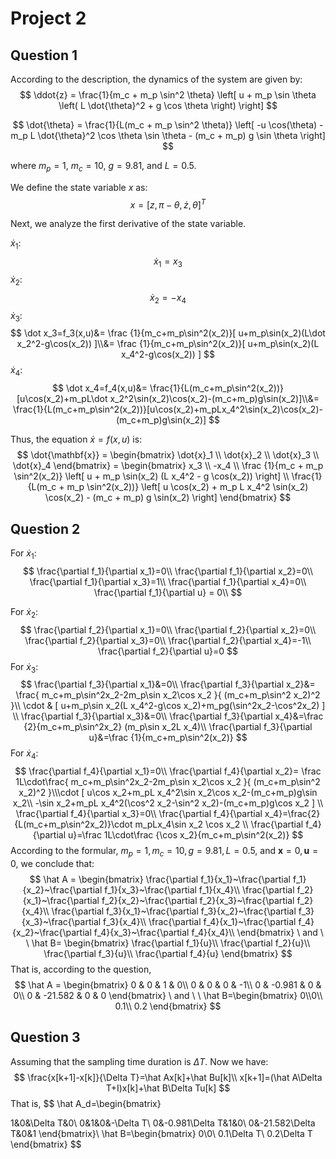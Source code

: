 # Project 2

## Question 1

According to the description, the dynamics of the system are given by:
$$
\ddot{z} = \frac{1}{m_c + m_p \sin^2 \theta} \left[ u + m_p \sin \theta \left( L \dot{\theta}^2 + g \cos \theta \right) \right]
$$

$$
\dot{\theta} = \frac{1}{L(m_c + m_p \sin^2 \theta)} \left[ -u \cos(\theta) - m_p L \dot{\theta}^2 \cos \theta \sin \theta - (m_c + m_p) g \sin \theta \right]
$$

where $m_p = 1$, $m_c = 10$, $g = 9.81$, and $L = 0.5$​.

We define the state variable $x$ as:
$$
x = [z, \pi - \theta, \dot z, \dot \theta]^T
$$

Next, we analyze the first derivative of the state variable.

$\dot x_1$:
$$
\dot x_1=x_3
$$
$\dot x_2$:
$$
\dot x_2=-x_4
$$
$\dot x_3$:
$$
\dot x_3=f_3(x,u)&=
\frac {1}{m_c+m_p\sin^2(x_2)}[
	u+m_p\sin(x_2)(L\dot x_2^2-g\cos(x_2))
]\\&=
\frac {1}{m_c+m_p\sin^2(x_2)}[
	u+m_p\sin(x_2)(L x_4^2-g\cos(x_2))
]
$$
$\dot x_4$:
$$
\dot x_4=f_4(x,u)&=
\frac{1}{L(m_c+m_p\sin^2(x_2))}[u\cos(x_2)+m_pL\dot x_2^2\sin(x_2)\cos(x_2)-(m_c+m_p)g\sin(x_2)]\\&=
\frac{1}{L(m_c+m_p\sin^2(x_2))}[u\cos(x_2)+m_pLx_4^2\sin(x_2)\cos(x_2)-(m_c+m_p)g\sin(x_2)]
$$

Thus, the equation $\dot x = f(x,u)$ is:
$$
\dot{\mathbf{x}} = \begin{bmatrix}
\dot{x}_1 \\
\dot{x}_2 \\
\dot{x}_3 \\
\dot{x}_4
\end{bmatrix} =
\begin{bmatrix}
x_3 \\
-x_4 \\
\frac {1}{m_c + m_p \sin^2(x_2)} \left[ u + m_p \sin(x_2) (L x_4^2 - g \cos(x_2)) \right] \\
\frac{1}{L(m_c + m_p \sin^2(x_2))} \left[ u \cos(x_2) + m_p L x_4^2 \sin(x_2) \cos(x_2) - (m_c + m_p) g \sin(x_2) \right]
\end{bmatrix}
$$


## Question 2

For ${\dot x}_1$:
$$
\frac{\partial f_1}{\partial x_1}=0\\
\frac{\partial f_1}{\partial x_2}=0\\
\frac{\partial f_1}{\partial x_3}=1\\
\frac{\partial f_1}{\partial x_4}=0\\
\frac{\partial f_1}{\partial u} = 0\\
$$

For ${\dot x}_2$:
$$
\frac{\partial f_2}{\partial x_1}=0\\
\frac{\partial f_2}{\partial x_2}=0\\
\frac{\partial f_2}{\partial x_3}=0\\
\frac{\partial f_2}{\partial x_4}=-1\\
\frac{\partial f_2}{\partial u}=0
$$
For ${\dot x}_3$:
$$
\frac{\partial f_3}{\partial x_1}&=0\\
\frac{\partial f_3}{\partial x_2}&=
\frac{
	m_c+m_p\sin^2x_2-2m_p\sin x_2\cos x_2
}{
	(m_c+m_p\sin^2 x_2)^2
}\\
\cdot &
[
	u+m_p\sin x_2(L x_4^2-g\cos x_2)+m_pg(\sin^2x_2-\cos^2x_2)
]
\\
\frac{\partial f_3}{\partial x_3}&=0\\
\frac{\partial f_3}{\partial x_4}&=\frac {2}{m_c+m_p\sin^2x_2}
(m_p\sin x_2L x_4)\\
\frac{\partial f_3}{\partial u}&=\frac {1}{m_c+m_p\sin^2(x_2)}
$$
For ${\dot x}_4$:
$$
\frac{\partial f_4}{\partial x_1}=0\\
\frac{\partial f_4}{\partial x_2}=
\frac 1L\cdot\frac{
	m_c+m_p\sin^2x_2-2m_p\sin x_2\cos x_2
}{
	(m_c+m_p\sin^2 x_2)^2
}\\\cdot
[
	u\cos x_2+m_pL x_4^2\sin x_2\cos x_2-(m_c+m_p)g\sin x_2\\
	-\sin x_2+m_pL x_4^2(\cos^2 x_2-\sin^2 x_2)-(m_c+m_p)g\cos x_2
]
\\
\frac{\partial f_4}{\partial x_3}=0\\
\frac{\partial f_4}{\partial x_4}=\frac{2}{L(m_c+m_p\sin^2x_2)}\cdot 
m_pLx_4\sin x_2 \cos x_2
\\
\frac{\partial f_4}{\partial u}=\frac 1L\cdot\frac {\cos x_2}{m_c+m_p\sin^2(x_2)}
$$
According to the formular, $m_p=1,m_c=10,g=9.81,L=0.5$, and $\pmb x=0,\pmb u=0$, we conclude that:
$$
\hat A = \begin{bmatrix}
\frac{\partial f_1}{x_1}~\frac{\partial f_1}{x_2}~\frac{\partial f_1}{x_3}~\frac{\partial f_1}{x_4}\\
\frac{\partial f_2}{x_1}~\frac{\partial f_2}{x_2}~\frac{\partial f_2}{x_3}~\frac{\partial f_2}{x_4}\\
\frac{\partial f_3}{x_1}~\frac{\partial f_3}{x_2}~\frac{\partial f_3}{x_3}~\frac{\partial f_3}{x_4}\\
\frac{\partial f_4}{x_1}~\frac{\partial f_4}{x_2}~\frac{\partial f_4}{x_3}~\frac{\partial f_4}{x_4}\\
\end{bmatrix} \  and \ \ 
\hat B=
\begin{bmatrix}
\frac{\partial f_1}{u}\\
\frac{\partial f_2}{u}\\
\frac{\partial f_3}{u}\\
\frac{\partial f_4}{u}
\end{bmatrix}
$$
That is, according to the question,
$$
\hat A = \begin{bmatrix}
0 & 0 & 1 & 0\\
0 & 0 & 0 & -1\\
0 & -0.981 & 0 & 0\\
0 & -21.582 & 0 & 0 
\end{bmatrix} \  and \ \ 
\hat B=\begin{bmatrix}
0\\0\\
0.1\\
0.2
\end{bmatrix}
$$

## Question 3

Assuming that the sampling time duration is $\Delta T.$ Now we have:
$$
\frac{x[k+1]-x[k]}{\Delta T}=\hat Ax[k]+\hat Bu[k]\\
x[k+1]=(\hat A\Delta T+I)x[k]+\hat B\Delta Tu[k]
$$
That is,
$$
\hat A_d=\begin{bmatrix}

1&0&\Delta T&0\\
0&1&0&-\Delta T\\
0&-0.981\Delta T&1&0\\
0&-21.582\Delta T&0&1 
\end{bmatrix}\\
\hat B=\begin{bmatrix}
0\\0\\
0.1\Delta T\\
0.2\Delta T
\end{bmatrix}
$$

